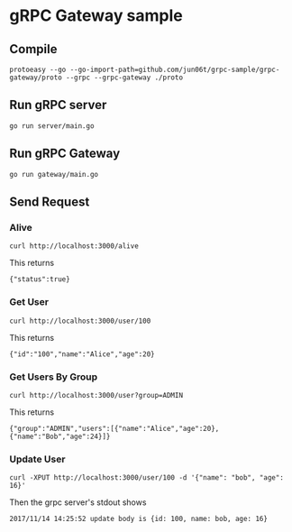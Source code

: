 # gRPC Gateway sample

## Compile
```
protoeasy --go --go-import-path=github.com/jun06t/grpc-sample/grpc-gateway/proto --grpc --grpc-gateway ./proto
```

## Run gRPC server
```
go run server/main.go
```

## Run gRPC Gateway
```
go run gateway/main.go
```

## Send Request
### Alive
```
curl http://localhost:3000/alive
```

This returns
```
{"status":true}
```

### Get User
```
curl http://localhost:3000/user/100
```

This returns
```
{"id":"100","name":"Alice","age":20}
```

### Get Users By Group
```
curl http://localhost:3000/user?group=ADMIN
```

This returns
```
{"group":"ADMIN","users":[{"name":"Alice","age":20},{"name":"Bob","age":24}]}
```

### Update User
```
curl -XPUT http://localhost:3000/user/100 -d '{"name": "bob", "age": 16}'
```

Then the grpc server's stdout shows
```
2017/11/14 14:25:52 update body is {id: 100, name: bob, age: 16}
```

